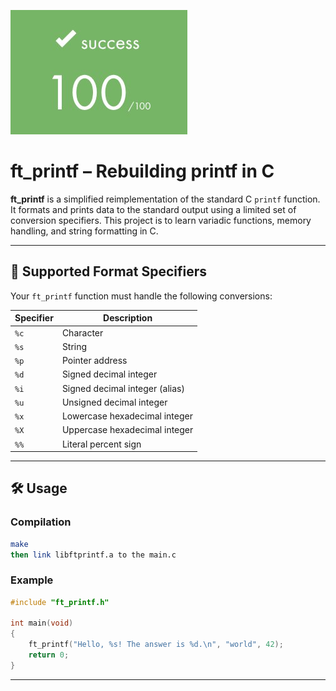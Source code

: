 ![score_picture](score.jpg)

# ft_printf – Rebuilding printf in C

**ft_printf** is a simplified reimplementation of the standard C `printf` function. It formats and prints data to the standard output using a limited set of conversion specifiers. This project is to learn variadic functions, memory handling, and string formatting in C.

---

## 📌 Supported Format Specifiers

Your `ft_printf` function must handle the following conversions:

| Specifier | Description                      |
|-----------|----------------------------------|
| `%c`      | Character                        |
| `%s`      | String                           |
| `%p`      | Pointer address                  |
| `%d`      | Signed decimal integer           |
| `%i`      | Signed decimal integer (alias)   |
| `%u`      | Unsigned decimal integer         |
| `%x`      | Lowercase hexadecimal integer    |
| `%X`      | Uppercase hexadecimal integer    |
| `%%`      | Literal percent sign             |

---

## 🛠️ Usage

### Compilation

```bash
make
then link libftprintf.a to the main.c
```

### Example

```c
#include "ft_printf.h"

int main(void)
{
    ft_printf("Hello, %s! The answer is %d.\n", "world", 42);
    return 0;
}
```

---
